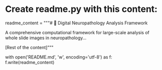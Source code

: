 # Create readme.py with this content:
readme_content = """# 🧠 Digital Neuropathology Analysis Framework

A comprehensive computational framework for large-scale analysis of whole slide images in neuropathology...

[Rest of the content]"""

with open('README.md', 'w', encoding='utf-8') as f:
    f.write(readme_content)